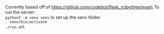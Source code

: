 Currently based off of https://github.com/codebot/flask_rclpy/tree/main\
To run the server:\
`python3 -m venv venv` to set up the venv folder\
`. venv/bin/activate`\
`./run.sh`\
